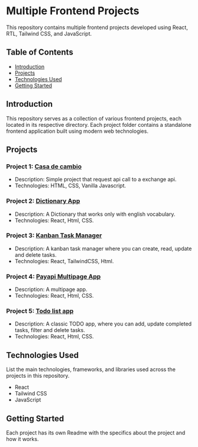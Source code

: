 # Multiple Frontend Projects

This repository contains multiple frontend projects developed using React, RTL, Tailwind CSS, and JavaScript.

## Table of Contents
- [Introduction](#introduction)
- [Projects](#projects)
- [Technologies Used](#technologies-used)
- [Getting Started](#getting-started)

## Introduction

This repository serves as a collection of various frontend projects, each located in its respective directory. Each project folder contains a standalone frontend application built using modern web technologies.

## Projects

### Project 1: [Casa de cambio](https://github.com/NHDrizzt/frontend-projects/tree/master/casa-de-cambio-app)
- Description: Simple project that request api call to a exchange api.
- Technologies: HTML, CSS, Vanilla Javascript.

### Project 2: [Dictionary App](https://github.com/NHDrizzt/frontend-projects/tree/master/dictionary-web-app)
- Description: A Dictionary that works only with english vocabulary.
- Technologies: React, Html, CSS.

### Project 3: [Kanban Task Manager](https://github.com/NHDrizzt/frontend-projects/tree/master/kanban-task-management-app)
- Description: A kanban task manager where you can create, read, update and delete tasks.
- Technologies: React, TailwindCSS, Html.

### Project 4: [Payapi Multipage App](https://github.com/NHDrizzt/frontend-projects/tree/master/payapi-multi-page-app)
- Description: A multipage app.
- Technologies: React, Html, CSS.

### Project 5: [Todo list app](https://github.com/NHDrizzt/frontend-projects/tree/master/todo-list-app)
- Description: A classic TODO app, where you can add, update completed tasks, filter and delete tasks.
- Technologies: React, Html, CSS.

## Technologies Used

List the main technologies, frameworks, and libraries used across the projects in this repository.

- React
- Tailwind CSS
- JavaScript

## Getting Started

Each project has its own Readme with the specifics about the project and how it works.

